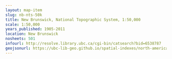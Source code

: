 ```yaml
---
layout: map-item
slug: nb-nts-50k
title: New Brunswick, National Topographic System, 1:50,000
scale: 1:50,000
years_published: 1905-2011
location: New Brunswick
nosheets: 501
infourl: http://resolve.library.ubc.ca/cgi-bin/catsearch?bid=6538787
geojsonurl: https://ubc-lib-geo.github.io/spatial-indexes/north-america/canada_newBrunswick_50k_nts.geojson
---
```

